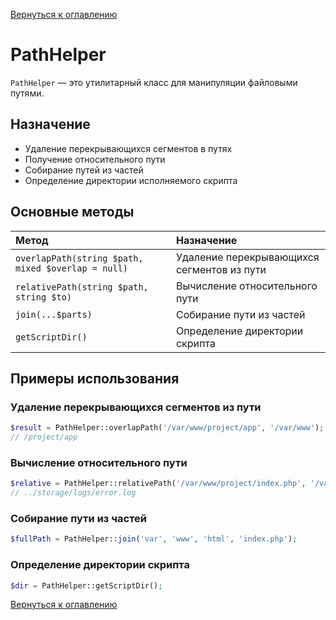 [Вернуться к оглавлению](../index.md)
# PathHelper

`PathHelper` — это утилитарный класс для манипуляции файловыми путями.

## Назначение

- Удаление перекрывающихся сегментов в путях
- Получение относительного пути
- Собирание путей из частей
- Определение директории исполняемого скрипта

## Основные методы

| Метод | Назначение |
|:------|:-----------|
| `overlapPath(string $path, mixed $overlap = null)` | Удаление перекрывающихся сегментов из пути |
| `relativePath(string $path, string $to)` | Вычисление относительного пути |
| `join(...$parts)` | Собирание пути из частей |
| `getScriptDir()` | Определение директории скрипта |

## Примеры использования

### Удаление перекрывающихся сегментов из пути

```php
$result = PathHelper::overlapPath('/var/www/project/app', '/var/www');
// /project/app
```

### Вычисление относительного пути

```php
$relative = PathHelper::relativePath('/var/www/project/index.php', '/var/www/storage/logs/error.log');
// ../storage/logs/error.log
```

### Собирание пути из частей

```php
$fullPath = PathHelper::join('var', 'www', 'html', 'index.php');
```

### Определение директории скрипта

```php
$dir = PathHelper::getScriptDir();
```

[Вернуться к оглавлению](../index.md)